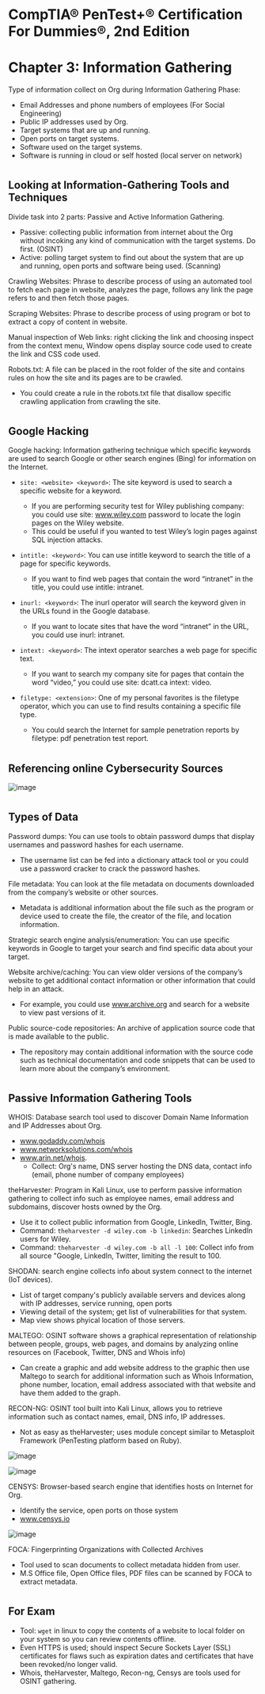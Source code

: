 # CompTIA® PenTest+® Certification For Dummies®, 2nd Edition

# Chapter 3: Information Gathering

Type of information collect on Org during Information Gathering Phase:

- Email Addresses and phone numbers of employees (For Social Engineering)
- Public IP addresses used by Org.
- Target systems that are up and running.
- Open ports on target systems.
- Software used on the target systems.
- Software is running in cloud or self hosted (local server on network)

#

## Looking at Information-Gathering Tools and Techniques

Divide task into 2 parts: Passive and Active Information Gathering.

- Passive: collecting public information from internet about the Org without incoking any kind of communication with the target systems. Do first. (OSINT)
- Active: polling target system to find out about the system that are up and running, open ports and software being used. (Scanning)


Crawling Websites: Phrase to describe process of using an automated tool to fetch each page in website, analyzes the page, follows any link the page refers to and then fetch those pages.

Scraping Websites: Phrase to describe process of using program or bot to extract a copy of content in website.

Manual inspection of Web links: right clicking the link and choosing inspect from the context menu, Window opens display source code used to create the link and CSS code used.

Robots.txt: A file can be placed in the root folder of the site and contains rules on how the site and its pages are to be crawled. 
- You could create a rule in the robots.txt file that disallow specific crawling application from crawling the site.

#

## Google Hacking

Google hacking: Information gathering technique which specific keywords are used to search Google or other search engines (Bing) for information on the Internet.

- `site: <website> <keyword>`: The site keyword is used to search a specific website for a keyword.
  - If you are performing security test for Wiley publishing company: you could use site: www.wiley.com password to locate the login pages on the Wiley website.
  - This could be useful if you wanted to test Wiley’s login pages against SQL injection attacks.
 
- `intitle: <keyword>`: You can use intitle keyword to search the title of a page for specific keywords.
  - If you want to find web pages that contain the word “intranet” in the title, you could use intitle: intranet.
 
- `inurl: <keyword>`: The inurl operator will search the keyword given in the URLs found in the Google database.
  - If you want to locate sites that have the word “intranet” in the URL, you could use inurl: intranet.
 
- `intext: <keyword>`: The intext operator searches a web page for specific text.
  - If you want to search my company site for pages that contain the word “video,” you could use site: dcatt.ca intext: video.
 
- `filetype: <extension>`: One of my personal favorites is the filetype operator, which you can use to find results containing a specific file type.
  - You could search the Internet for sample penetration reports by filetype: pdf penetration test report.

#

## Referencing online Cybersecurity Sources

![image](https://github.com/user-attachments/assets/ebde4933-1e24-4758-8c1f-4fedbe7d9f02)

#

## Types of Data

Password dumps: You can use tools to obtain password dumps that display usernames and password hashes for each username. 
- The username list can be fed into a dictionary attack tool or you could use a password cracker to crack the password hashes.

File metadata: You can look at the file metadata on documents downloaded from the company’s website or other sources. 
- Metadata is additional information about the file such as the program or device used to create the file, the creator of the file, and location information.

Strategic search engine analysis/enumeration: You can use specific keywords in Google to target your search and find specific data about your target.

Website archive/caching: You can view older versions of the company’s website to get additional contact information or other information that could help in an attack. 
- For example, you could use www.archive.org and search for a website to view past versions of it.

Public source-code repositories: An archive of application source code that is made available to the public. 
- The repository may contain additional information with the source code such as technical documentation and code snippets that can be used to learn more about the company’s environment.

#

## Passive Information Gathering Tools

WHOIS: Database search tool used to discover Domain Name Information and IP Addresses about Org.
- www.godaddy.com/whois
- www.networksolutions.com/whois
- www.arin.net/whois.
  - Collect: Org's name, DNS server hosting the DNS data, contact info (email, phone number of company employees)

theHarvester: Program in Kali Linux, use to perform passive information gathering to collect info such as employee names, email address and subdomains, discover hosts owned by the Org. 
- Use it to collect public information from Google, LinkedIn, Twitter, Bing.
- Command: `theharvester -d wiley.com -b linkedin`: Searches LinkedIn users for Wiley.
- Command: `theharvester -d wiley.com -b all -l 100`: Collect info from all source "Google, LinkedIn, Twitter, limiting the result to 100.

SHODAN: search engine collects info about system connect to the internet (IoT devices).
- List of target company's publicly available servers and devices along with IP addresses, service running, open ports
- Viewing detail of the system; get list of vulnerabilities for that system.
- Map view shows phyical location of those servers.

MALTEGO: OSINT software shows a graphical representation of relationship between people, groups, web pages, and domains by analyzing online resources on (Facebook, Twitter, DNS and Whois info)
- Can create a graphic and add website address to the graphic then use Maltego to search for additional information such as Whois Information, phone number, location, email address associated with that website and have them added to the graph.

RECON-NG: OSINT tool built into Kali Linux, allows you to retrieve information such as contact names, email, DNS info, IP addresses.
- Not as easy as theHarvester; uses module concept similar to Metasploit Framework (PenTesting platform based on Ruby).

![image](https://github.com/user-attachments/assets/8f10aa24-c9c6-4424-86f2-89691775a234)

![image](https://github.com/user-attachments/assets/d0c857a0-581f-474d-97f9-8129a6cccd54)

CENSYS: Browser-based search engine that identifies hosts on Internet for Org.
- Identify the service, open ports on those system
- www.censys.io

![image](https://github.com/user-attachments/assets/36856aab-f116-4c3e-8ee9-debfb33a7f41)

FOCA: Fingerprinting Organizations with Collected Archives 
- Tool used to scan documents to collect metadata hidden from user.
- M.S Office file, Open Office files, PDF files can be scanned by FOCA to extract metadata.


#

## For Exam

- Tool: `wget` in linux to copy the contents of a website to local folder on your system so you can review contents offline.
- Even HTTPS is used; should inspect Secure Sockets Layer (SSL) certificates for flaws such as expiration dates and certificates that have been revoked/no longer valid.
- Whois, theHarvester, Maltego, Recon-ng, Censys are tools used for OSINT gathering.

